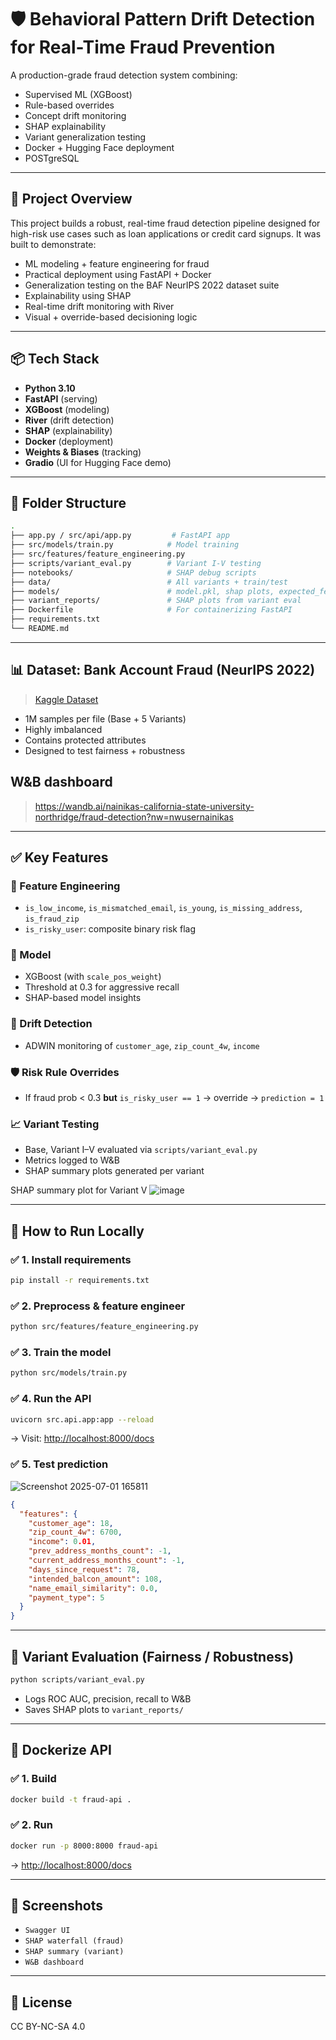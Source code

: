 # 🛡️ Behavioral Pattern Drift Detection for Real-Time Fraud Prevention

A production-grade fraud detection system combining:

* Supervised ML (XGBoost)
* Rule-based overrides
* Concept drift monitoring
* SHAP explainability
* Variant generalization testing
* Docker + Hugging Face deployment
* POSTgreSQL

---

## 🚀 Project Overview

This project builds a robust, real-time fraud detection pipeline designed for high-risk use cases such as loan applications or credit card signups. It was built to demonstrate:

* ML modeling + feature engineering for fraud
* Practical deployment using FastAPI + Docker
* Generalization testing on the BAF NeurIPS 2022 dataset suite
* Explainability using SHAP
* Real-time drift monitoring with River
* Visual + override-based decisioning logic

---

## 📦 Tech Stack

* **Python 3.10**
* **FastAPI** (serving)
* **XGBoost** (modeling)
* **River** (drift detection)
* **SHAP** (explainability)
* **Docker** (deployment)
* **Weights & Biases** (tracking)
* **Gradio** (UI for Hugging Face demo)

---

## 📂 Folder Structure

```bash
.
├── app.py / src/api/app.py         # FastAPI app
├── src/models/train.py            # Model training
├── src/features/feature_engineering.py
├── scripts/variant_eval.py        # Variant I-V testing
├── notebooks/                     # SHAP debug scripts
├── data/                          # All variants + train/test
├── models/                        # model.pkl, shap plots, expected_features.pkl
├── variant_reports/               # SHAP plots from variant eval
├── Dockerfile                     # For containerizing FastAPI
├── requirements.txt
└── README.md
```

---

## 📊 Dataset: Bank Account Fraud (NeurIPS 2022)

> [Kaggle Dataset](https://www.kaggle.com/datasets/sgpjesus/bank-account-fraud-dataset-neurips-2022)

* 1M samples per file (Base + 5 Variants)
* Highly imbalanced
* Contains protected attributes
* Designed to test fairness + robustness

## W&B dashboard
> https://wandb.ai/nainikas-california-state-university-northridge/fraud-detection?nw=nwusernainikas
---

## ✅ Key Features

### 🧠 Feature Engineering

* `is_low_income`, `is_mismatched_email`, `is_young`, `is_missing_address`, `is_fraud_zip`
* `is_risky_user`: composite binary risk flag

### 🎯 Model

* XGBoost (with `scale_pos_weight`)
* Threshold at 0.3 for aggressive recall
* SHAP-based model insights

### 🔁 Drift Detection

* ADWIN monitoring of `customer_age`, `zip_count_4w`, `income`

### 🛡️ Risk Rule Overrides

* If fraud prob < 0.3 **but** `is_risky_user == 1` → override → `prediction = 1`

### 📈 Variant Testing

* Base, Variant I–V evaluated via `scripts/variant_eval.py`
* Metrics logged to W\&B
* SHAP summary plots generated per variant

SHAP summary plot for Variant V
![image](https://github.com/user-attachments/assets/b2f455dd-d434-482c-9ed9-a99beb7493a9)

---

## 🧪 How to Run Locally

### ✅ 1. Install requirements

```bash
pip install -r requirements.txt
```

### ✅ 2. Preprocess & feature engineer

```bash
python src/features/feature_engineering.py
```

### ✅ 3. Train the model

```bash
python src/models/train.py
```

### ✅ 4. Run the API

```bash
uvicorn src.api.app:app --reload
```

→ Visit: [http://localhost:8000/docs](http://localhost:8000/docs)

### ✅ 5. Test prediction

![Screenshot 2025-07-01 165811](https://github.com/user-attachments/assets/67145f34-daf0-4fd1-8360-e4ddded5e82b)


```json
{
  "features": {
    "customer_age": 18,
    "zip_count_4w": 6700,
    "income": 0.01,
    "prev_address_months_count": -1,
    "current_address_months_count": -1,
    "days_since_request": 78,
    "intended_balcon_amount": 108,
    "name_email_similarity": 0.0,
    "payment_type": 5
  }
}
```

---

## 🧪 Variant Evaluation (Fairness / Robustness)

```bash
python scripts/variant_eval.py
```

* Logs ROC AUC, precision, recall to W\&B
* Saves SHAP plots to `variant_reports/`

---

## 🐳 Dockerize API

### ✅ 1. Build

```bash
docker build -t fraud-api .
```

### ✅ 2. Run

```bash
docker run -p 8000:8000 fraud-api
```

→ [http://localhost:8000/docs](http://localhost:8000/docs)

---

## 📸 Screenshots

* `Swagger UI`
* `SHAP waterfall (fraud)`
* `SHAP summary (variant)`
* `W&B dashboard`

---


## 📄 License

CC BY-NC-SA 4.0
